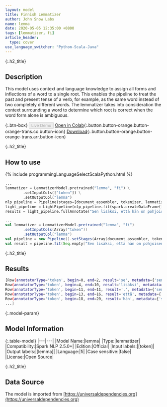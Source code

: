 ```yaml
---
layout: model
title: Finnish Lemmatizer
author: John Snow Labs
name: lemma
date: 2020-05-05 12:35:00 +0800
tags: [lemmatizer, fi]
article_header:
  type: cover
use_language_switcher: "Python-Scala-Java"
---
```


{:.h2_title}
## Description
This model uses context and language knowledge to assign all forms and inflections of a word to a single root. This enables the pipeline to treat the past and present tense of a verb, for example, as the same word instead of two completely different words. The lemmatizer takes into consideration the context surrounding a word to determine which root is correct when the word form alone is ambiguous.

{:.btn-box}
<button class="button button-orange" disabled>Live Demo</button>
[Open in Colab](https://githubtocolab.com/JohnSnowLabs/spark-nlp-workshop/blob/b2eb08610dd49d5b15077cc499a94b4ec1e8b861/jupyter/annotation/english/model-downloader/Create%20custom%20pipeline%20-%20NerDL.ipynb){:.button.button-orange.button-orange-trans.co.button-icon}
[Download](https://s3.amazonaws.com/auxdata.johnsnowlabs.com/public/models/lemma_fi_2.5.0_2.4_1588671290521.zip){:.button.button-orange.button-orange-trans.arr.button-icon}

{:.h2_title}
## How to use

<div class="tabs-box" markdown="1">

{% include programmingLanguageSelectScalaPython.html %}

```python
...
lemmatizer = LemmatizerModel.pretrained("lemma", "fi") \
        .setInputCols(["token"]) \
        .setOutputCol("lemma")
nlp_pipeline = Pipeline(stages=[document_assembler, tokenizer, lemmatizer])
light_pipeline = LightPipeline(nlp_pipeline.fit(spark.createDataFrame([['']]).toDF("text")))
results = light_pipeline.fullAnnotate("Sen lisäksi, että hän on pohjoisen kuningas, John Snow on englantilainen lääkäri ja johtava anestesian ja lääketieteellisen hygienian kehittämisessä.")
```

```scala
...
val lemmatizer = LemmatizerModel.pretrained("lemma", "fi")
        .setInputCols(Array("token"))
        .setOutputCol("lemma")
val pipeline = new Pipeline().setStages(Array(document_assembler, tokenizer, lemmatizer))
val result = pipeline.fit(Seq.empty["Sen lisäksi, että hän on pohjoisen kuningas, John Snow on englantilainen lääkäri ja johtava anestesian ja lääketieteellisen hygienian kehittämisessä."].toDS.toDF("text")).transform(data)
```

{:.h2_title}
## Results

```bash
[Row(annotatorType='token', begin=0, end=2, result='se', metadata={'sentence': '0'}, embeddings=[]),
Row(annotatorType='token', begin=4, end=10, result='lisäksi', metadata={'sentence': '0'}, embeddings=[]),
Row(annotatorType='token', begin=11, end=11, result=',', metadata={'sentence': '0'}, embeddings=[]),
Row(annotatorType='token', begin=13, end=16, result='että', metadata={'sentence': '0'}, embeddings=[]),
Row(annotatorType='token', begin=18, end=20, result='hän', metadata={'sentence': '0'}, embeddings=[]),
...]
```

{:.model-param}
## Model Information

{:.table-model}
|---|---|
|Model Name:|lemma|
|Type:|lemmatizer|
|Compatibility:|Spark NLP 2.5.0+|
|Edition:|Official|
|Input labels:|[token]|
|Output labels:|[lemma]|
|Language:|fi|
|Case sensitive:|false|
|License:|Open Source|

{:.h2_title}
## Data Source
The model is imported from [https://universaldependencies.org](https://universaldependencies.org)